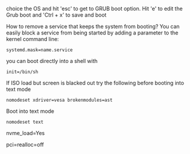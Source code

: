 choice the OS and hit 'esc' to get to GRUB boot option.
Hit 'e' to edit the Grub boot and 'Ctrl + x' to save and boot


How to remove a service that keeps the system from booting?
You can easily block a service from being started by adding a parameter to the kernel command line:
```
systemd.mask=name.service
```


you can boot directly into a shell with 

```
init=/bin/sh
```


If ISO load but screen is blacked out try the following before booting into text mode
```
nomodeset xdriver=vesa brokenmodules=ast 
```


Boot into text mode

```
nomodeset text
```


nvme_load=Yes 

pci=realloc=off


